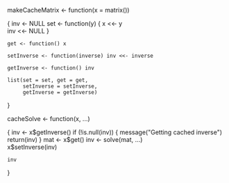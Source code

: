 makeCacheMatrix <- function(x = matrix())

{
    inv <- NULL 
        set <- function(y) {
        x <<- y     
        inv <<- NULL 
    }
    
    get <- function() x
    
    setInverse <- function(inverse) inv <<- inverse  
    
    getInverse <- function() inv  
    
    list(set = set, get = get,
         setInverse = setInverse,
         getInverse = getInverse)
}

cacheSolve <- function(x, ...) 

{
    inv <- x$getInverse()
     if (!is.null(inv)) {
        message("Getting cached inverse")
        return(inv)
    }
     mat <- x$get()
    inv <- solve(mat, ...)  
    x$setInverse(inv)       
    
    inv
}
